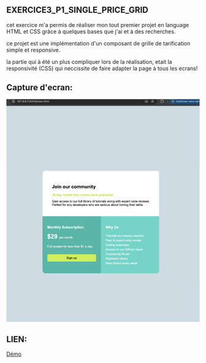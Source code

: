 ## EXERCICE3_P1_SINGLE_PRICE_GRID

cet exercice  m'a permis de réaliser mon tout premier projet en language HTML et CSS grâce à quelques bases que j'ai et à des recherches.

 ce projet est une implémentation d'un composant de grille de tarification simple et responsive.

la partie qui à été un plus compliquer lors de la réalisation, etait la responsivité (CSS) qui neccissite de faire adapter la page à tous les ecrans!

## Capture d'ecran:

![APERCU](./image_grid.png)

## LIEN:

[Démo](https://asmah003.github.io/single-price-grid/)



